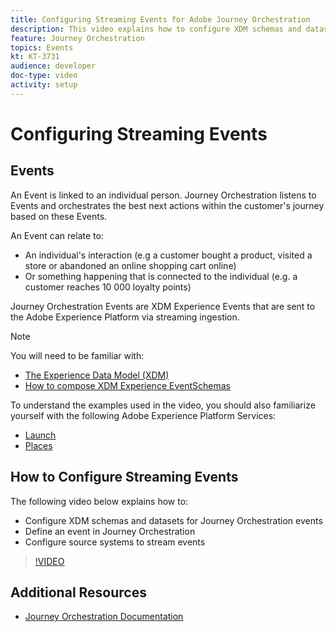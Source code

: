 ```yaml
---
title: Configuring Streaming Events for Adobe Journey Orchestration
description: This video explains how to configure XDM schemas and datasets for Journey Orchestration events, define an event in Journey Orchestration ,and configure source systems to stream events
feature: Journey Orchestration
topics: Events
kt: KT-3731
audience: developer
doc-type: video
activity: setup
---
```


# Configuring Streaming Events

## Events

An Event is linked to an individual person. Journey Orchestration listens to Events and orchestrates the best next actions within the customer's journey based on these Events.

An Event can relate to:

* An individual's interaction (e.g a customer bought a product, visited a store or abandoned an online shopping cart online)
* Or something happening that is connected to the individual (e.g. a customer reaches 10 000 loyalty points)

Journey Orchestration Events are XDM Experience Events that are sent to the Adobe Experience Platform via streaming ingestion.

>[!NOTE]
>You will  need to be familiar with:
>
>* [The Experience Data Model (XDM)](/help/schemas/understanding-the-xdm-system-and-experience-data-model.md)
>* [How to compose XDM Experience EventSchemas](/help/schemas/create-your-first-schema-with-out-of-the-box-components.md)
>
>To understand the examples used in the video, you should also familiarize yourself with the following Adobe Experience Platform Services:
>
>* [Launch](https://aep-sdks.gitbook.io/docs/getting-started/create-a-mobile-property)
>* [Places](https://aep-sdks.gitbook.io/docs/beta/adobe-places)
>
  
## How to Configure Streaming Events

The following video below explains how to:

* Configure XDM schemas and datasets for Journey Orchestration events
* Define an event in Journey Orchestration
* Configure source systems to stream events

>[!VIDEO](https://video.tv.adobe.com/v/29338?quality=12)

## Additional Resources

* [Journey Orchestration Documentation](https://docs.adobe.com/content/help/en/journeys/using/journey-orchestration-home.html)
